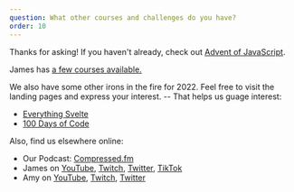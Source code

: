 ```yaml
---
question: What other courses and challenges do you have?
order: 10
---
```


Thanks for asking! If you haven't already, check out [Advent of JavaScript](http://adventofjs.com).

James has [a few courses available.](https://www.jamesqquick.com/courses/)

We also have some other irons in the fire for 2022. Feel free to visit the landing pages and express your interest. -- That helps us guage interest:

- [Everything Svelte](http://everythingsvelte.com)
- [100 Days of Code](https://selfteachme.ck.page/f7fe5256fa)

Also, find us elsewhere online:

- Our Podcast: [Compressed.fm](http://compressed.fm)
- James on [YouTube](http://youtube.com/c/jamesqquick), [Twitch](http://twitch.tv/jamesqquick), [Twitter](http://twitter.com/jamesqquick), [TikTok](http://tiktok.com/jamesqquick)
- Amy on [YouTube](http://youtube.com/c/selfteachme), [Twitch](http://twitch.tv/selfteachme), [Twitter](http://twitter.com/selfteachme)
